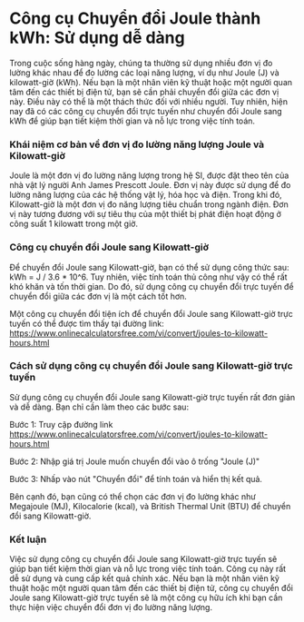 Công cụ Chuyển đổi Joule thành kWh: Sử dụng dễ dàng
===================================================

Trong cuộc sống hàng ngày, chúng ta thường sử dụng nhiều đơn vị đo lường khác nhau để đo lường các loại năng lượng, ví dụ như Joule (J) và kilowatt-giờ (kWh). Nếu bạn là một nhân viên kỹ thuật hoặc một người quan tâm đến các thiết bị điện tử, bạn sẽ cần phải chuyển đổi giữa các đơn vị này. Điều này có thể là một thách thức đối với nhiều người. Tuy nhiên, hiện nay đã có các công cụ chuyển đổi trực tuyến như chuyển đổi Joule sang kWh để giúp bạn tiết kiệm thời gian và nỗ lực trong việc tính toán.

### Khái niệm cơ bản về đơn vị đo lường năng lượng Joule và Kilowatt-giờ

Joule là một đơn vị đo lường năng lượng trong hệ SI, được đặt theo tên của nhà vật lý người Anh James Prescott Joule. Đơn vị này được sử dụng để đo lường năng lượng của các hệ thống vật lý, hóa học và điện. Trong khi đó, Kilowatt-giờ là một đơn vị đo năng lượng tiêu chuẩn trong ngành điện. Đơn vị này tương đương với sự tiêu thụ của một thiết bị phát điện hoạt động ở công suất 1 kilowatt trong một giờ.

### Công cụ chuyển đổi Joule sang Kilowatt-giờ

Để chuyển đổi Joule sang Kilowatt-giờ, bạn có thể sử dụng công thức sau: kWh = J / 3.6 \* 10^6. Tuy nhiên, việc tính toán thủ công như vậy có thể rất khó khăn và tốn thời gian. Do đó, sử dụng công cụ chuyển đổi trực tuyến để chuyển đổi giữa các đơn vị là một cách tốt hơn.

Một công cụ chuyển đổi tiện ích để chuyển đổi Joule sang Kilowatt-giờ trực tuyến có thể được tìm thấy tại đường link: <https://www.onlinecalculatorsfree.com/vi/convert/joules-to-kilowatt-hours.html>

### Cách sử dụng công cụ chuyển đổi Joule sang Kilowatt-giờ trực tuyến

Sử dụng công cụ chuyển đổi Joule sang Kilowatt-giờ trực tuyến rất đơn giản và dễ dàng. Bạn chỉ cần làm theo các bước sau:

Bước 1: Truy cập đường link <https://www.onlinecalculatorsfree.com/vi/convert/joules-to-kilowatt-hours.html>

Bước 2: Nhập giá trị Joule muốn chuyển đổi vào ô trống "Joule (J)"

Bước 3: Nhấp vào nút "Chuyển đổi" để tính toán và hiển thị kết quả.

Bên cạnh đó, bạn cũng có thể chọn các đơn vị đo lường khác như Megajoule (MJ), Kilocalorie (kcal), và British Thermal Unit (BTU) để chuyển đổi sang Kilowatt-giờ.

### Kết luận

Việc sử dụng công cụ chuyển đổi Joule sang Kilowatt-giờ trực tuyến sẽ giúp bạn tiết kiệm thời gian và nỗ lực trong việc tính toán. Công cụ này rất dễ sử dụng và cung cấp kết quả chính xác. Nếu bạn là một nhân viên kỹ thuật hoặc một người quan tâm đến các thiết bị điện tử, công cụ chuyển đổi Joule sang Kilowatt-giờ trực tuyến sẽ là một công cụ hữu ích khi bạn cần thực hiện việc chuyển đổi đơn vị đo lường năng lượng.